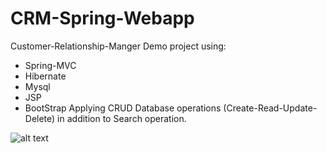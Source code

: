 # CRM-Spring-Webapp
Customer-Relationship-Manger Demo project using:
* Spring-MVC
* Hibernate
* Mysql
* JSP
* BootStrap
Applying CRUD Database operations (Create-Read-Update-Delete) in addition to Search operation.

![alt text](https://i.imgur.com/XpNaHOd.png)
